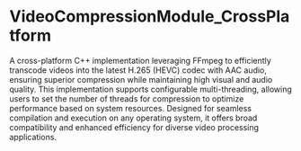 # VideoCompressionModule_CrossPlatform

A cross-platform C++ implementation leveraging FFmpeg to efficiently transcode videos into the latest H.265 (HEVC) codec with AAC audio, ensuring superior compression while maintaining high visual and audio quality. This implementation supports configurable multi-threading, allowing users to set the number of threads for compression to optimize performance based on system resources. Designed for seamless compilation and execution on any operating system, it offers broad compatibility and enhanced efficiency for diverse video processing applications.
